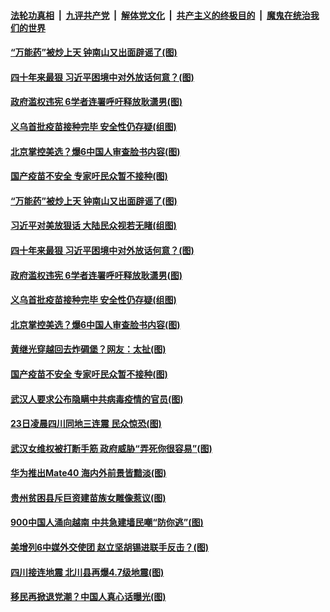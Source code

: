 

####  [法轮功真相](../../../../basic/blob/master/README.md?t=10250102) &nbsp;|&nbsp; [九评共产党](../../../../9ping.md/blob/master/README.md?t=10250102) &nbsp;|&nbsp; [解体党文化](../../../../jtdwh.md/blob/master/README.md?t=10250102)  &nbsp;|&nbsp; [共产主义的终极目的](../../../../gczydzjmd.md/blob/master/README.md?t=10250102) &nbsp;|&nbsp; [魔鬼在统治我们的世界](../../../../mgztzwmdsj.md/blob/master/README.md?t=10250102) 

#### [“万能药”被炒上天 钟南山又出面辟谣了(图)](../pages/p1/950263.md?t=10250102) 

#### [四十年来最狠 习近平困境中对外放话何意？(图)](../pages/p1/950171.md?t=10250102) 

#### [政府滥权违宪 6学者连署呼吁释放耿潇男(图)](../pages/p1/950180.md?t=10250102) 

#### [义乌首批疫苗接种完毕 安全性仍存疑(组图)](../pages/p1/950183.md?t=10250102) 

#### [北京掌控美选？爆6中国人审查脸书内容(图)](../pages/p1/950181.md?t=10250102) 

#### [国产疫苗不安全 专家吁民众暂不接种(图)](../pages/p1/950164.md?t=10250102) 

#### [“万能药”被炒上天 钟南山又出面辟谣了(图)](../pages/p1/950263.md?t=10250102) 

#### [习近平对美放狠话 大陆民众视若无睹(组图)](../pages/p1/950220.md?t=10250102) 

#### [四十年来最狠 习近平困境中对外放话何意？(图)](../pages/p1/950171.md?t=10250102) 

#### [政府滥权违宪 6学者连署呼吁释放耿潇男(图)](../pages/p1/950180.md?t=10250102) 

#### [义乌首批疫苗接种完毕 安全性仍存疑(组图)](../pages/p1/950183.md?t=10250102) 

#### [北京掌控美选？爆6中国人审查脸书内容(图)](../pages/p1/950181.md?t=10250102) 

#### [黄继光穿越回去炸碉堡？网友：太扯(图)](../pages/p1/950150.md?t=10250102) 

#### [国产疫苗不安全 专家吁民众暂不接种(图)](../pages/p1/950164.md?t=10250102) 


#### [武汉人要求公布隐瞒中共病毒疫情的官员(图)](../pages/p1/950130.md?t=10250102) 

#### [23日凌晨四川同地三连震 民众惊恐(图)](../pages/p1/950117.md?t=10250102) 


#### [武汉女维权被打断手筋 政府威胁“弄死你很容易”(图)](../pages/p1/950106.md?t=10250102) 

#### [华为推出Mate40 海内外前景皆黯淡(图)](../pages/p1/950101.md?t=10250102) 

#### [贵州贫困县斥巨资建苗族女雕像惹议(图)](../pages/p1/950063.md?t=10250102) 

#### [900中国人涌向越南 中共急建墙民嘲“防你逃”(图)](../pages/p1/950068.md?t=10250102) 


#### [美增列6中媒外交使团 赵立坚胡锡进联手反击？(图)](../pages/p1/950051.md?t=10250102) 

#### [四川接连地震 北川县再爆4.7级地震(图)](../pages/p1/950032.md?t=10250102) 

#### [移民再掀退党潮？中国人真心话曝光(图)](../pages/p1/950020.md?t=10250102) 


